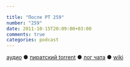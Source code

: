 ```yaml
---

title: "После РТ 259"
number: "259"
date: 2011-10-15T20:09:00+03:00
comments: true
categories: podcast
---
```

[аудио](http://cdn.radio-t.com/rt259post.mp3) ● [пиратский torrent](http://pirates.radio-t.com/torrents/rt259post.mp3.torrent) ● [лог чата](http://chat.radio-t.com/logs/radio-t-259.html) ● [wiki](http://wiki.radio-t.com/%D0%9F%D0%BE%D1%81%D0%BB%D0%B5_%D0%A0%D0%A2_259)<audio src="http://cdn.radio-t.com/rt259post.mp3" preload="none">
